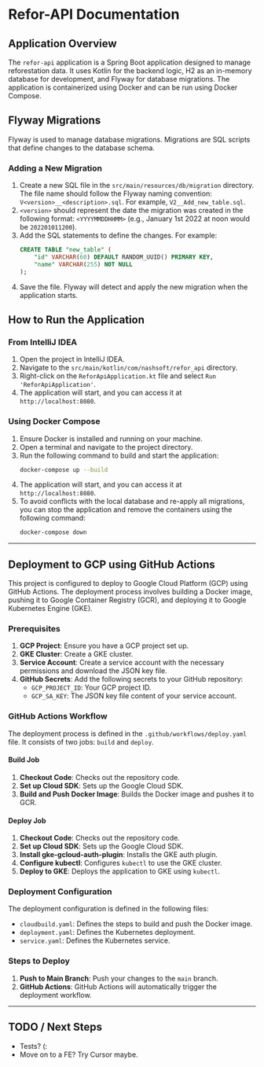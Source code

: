 # Refor-API Documentation

## Application Overview

The `refor-api` application is a Spring Boot application designed to manage reforestation data. It uses Kotlin for the backend logic, H2 as an in-memory database for development, and Flyway for database migrations. The application is containerized using Docker and can be run using Docker Compose.

## Flyway Migrations

Flyway is used to manage database migrations. Migrations are SQL scripts that define changes to the database schema.

### Adding a New Migration

1. Create a new SQL file in the `src/main/resources/db/migration` directory. The file name should follow the Flyway naming convention: `V<version>__<description>.sql`. For example, `V2__Add_new_table.sql`.
2. `<version>` should represent the date the migration was created in the following format: `<YYYYMMDDHHMM>` (e.g., January 1st 2022 at noon would be `202201011200`).
3. Add the SQL statements to define the changes. For example:
    ```sql
    CREATE TABLE "new_table" (
        "id" VARCHAR(60) DEFAULT RANDOM_UUID() PRIMARY KEY,
        "name" VARCHAR(255) NOT NULL
    );
    ```
4. Save the file. Flyway will detect and apply the new migration when the application starts.

## How to Run the Application

### From IntelliJ IDEA

1. Open the project in IntelliJ IDEA.
2. Navigate to the `src/main/kotlin/com/nashsoft/refor_api` directory.
3. Right-click on the `ReforApiApplication.kt` file and select `Run 'ReforApiApplication'`.
4. The application will start, and you can access it at `http://localhost:8080`.

### Using Docker Compose

1. Ensure Docker is installed and running on your machine.
2. Open a terminal and navigate to the project directory.
3. Run the following command to build and start the application:
    ```sh
    docker-compose up --build
    ```
4. The application will start, and you can access it at `http://localhost:8080`.
5. To avoid conflicts with the local database and re-apply all migrations, you can stop the application and remove the containers using the following command:
    ```sh
    docker-compose down
    ```
-----------------------------------

## Deployment to GCP using GitHub Actions

This project is configured to deploy to Google Cloud Platform (GCP) using GitHub Actions. The deployment process involves building a Docker image, pushing it to Google Container Registry (GCR), and deploying it to Google Kubernetes Engine (GKE).

### Prerequisites

1. **GCP Project**: Ensure you have a GCP project set up.
2. **GKE Cluster**: Create a GKE cluster.
3. **Service Account**: Create a service account with the necessary permissions and download the JSON key file.
4. **GitHub Secrets**: Add the following secrets to your GitHub repository:
    - `GCP_PROJECT_ID`: Your GCP project ID.
    - `GCP_SA_KEY`: The JSON key file content of your service account.

### GitHub Actions Workflow

The deployment process is defined in the `.github/workflows/deploy.yaml` file. It consists of two jobs: `build` and `deploy`.

#### Build Job

1. **Checkout Code**: Checks out the repository code.
2. **Set up Cloud SDK**: Sets up the Google Cloud SDK.
3. **Build and Push Docker Image**: Builds the Docker image and pushes it to GCR.

#### Deploy Job

1. **Checkout Code**: Checks out the repository code.
2. **Set up Cloud SDK**: Sets up the Google Cloud SDK.
3. **Install gke-gcloud-auth-plugin**: Installs the GKE auth plugin.
4. **Configure kubectl**: Configures `kubectl` to use the GKE cluster.
5. **Deploy to GKE**: Deploys the application to GKE using `kubectl`.

### Deployment Configuration

The deployment configuration is defined in the following files:

- `cloudbuild.yaml`: Defines the steps to build and push the Docker image.
- `deployment.yaml`: Defines the Kubernetes deployment.
- `service.yaml`: Defines the Kubernetes service.

### Steps to Deploy

1. **Push to Main Branch**: Push your changes to the `main` branch.
2. **GitHub Actions**: GitHub Actions will automatically trigger the deployment workflow.

-----------------------------------

## TODO / Next Steps
* Tests? (:
* Move on to a FE? Try Cursor maybe.
